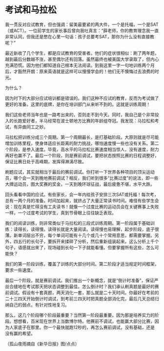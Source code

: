 # 考试和马拉松

我一贯反对应试教育，但也强调：留美最要紧的两大件，一个是托福，一个是SAT（或ACT）。一位前学生的家长事后曾向我吐真言：“薛老师，你的教育理念我一直非常认同，但我还是憋在心里一句话：孩子总要考SAT，那你为什么没有直接教呢？” 

最近新收了几个学生，都是应试教育的受害者。他们的症状很相似：刷了两年题，越到最后分数越不涨，甚至偶尔还有回落。虽然最终也被美国大学录取了，但内心充满恐慌。因为他们都知道自己根本无法阅读。到我这里一字一句地训练两个月后，才豁然开朗：原来英语就是这样可以慢慢学会的！他们无不懊悔过去浪费的时光。 

为什么？ 

因为时下的大部分应试培训都是错误的。我们这种不应试的教育，反而为考试做了更好的准备。这里的底牌，是你在培训部门从来听不到的。这就是训练周期！ 

我们这些老师当年也是一路考出来的，否则走不到今天。同时，我自己是个非常投入的长跑爱好者，半马经常在波士顿地方比赛的年龄组夺冠。我发现：马拉松和考试，有异曲同工之妙。 

马拉松把训练分成三个周期。第一个周期最长，是打基础阶段。大原则就是尽可能增加训练里程，使身体适应长距离的耐力挑战，哪怕速度慢一些也没有关系。第二个阶段，是参入速度。毕竟，高水平的马拉松比赛速度相当惊人，没有速度，耐力再好也赢不了。最后一个阶段，则是赛前调试，要把状态按照比赛的日程调整好，保证比赛日处于高峰期，发挥得淋漓尽致。 

刷题应试，其实就相当于最后的赛前调试。你打听一下世界各种项目的顶尖运动员，哪个会一天到晚地赛前调试？相反，我们听到很多“比赛过度”的说法，即一些大牌运动员，图大奖赛的奖金，一天到晚环球征战，最后疲惫不堪，水平大跌。 

回头看看中国的应试。有些家长，会一年内给孩子安排三次SAT或托福！每次考，总有一两个月的准备。时间加起来，就挤占了大量正常读书时间。难怪有些学生会说：现在真是忙得没有工夫读书！就像一个过度比赛的运动员会在关键赛事上失败一样，一个过度考试的学生，真到节骨眼上往往缺乏表现。 

我们的阅读训练，则非常类似于马拉松的三段式训练周期。第一阶段属于基础训练：读得长，读得慢。读得长就是大量阅读。读得慢也易理解，起步阶段，底子很薄。新单词层出不穷，每个单词可能有十几个或几十个常用意思，都需要掌握。另外，四五行的长句子，要拆开来揉碎了分析，然后重新组装起来。这么分析上千个句子，语感就出來了，现场碰到长句一下子就能看懂。但要掌握所有这些，怎么可能快？ 

我们的第一阶段训练，覆盖了训练的大部分时间。第二阶段才适当规定时间框架，要求一些速度。 

最后一个阶段，就是赛前调试。我们推出一个新概念，就是“倒计时准备”，保证严丝合缝地在考试那天把状态调整到最佳。怎么倒计时？我们承认刷真题是最好的赛前调试。假设有十套真题，两天消化一套，那么就是二十天时间。你最好在考前的二十三四天开始倒计时调试，到考前三四天时把真题全部消化完，最后几天总结归纳自己的弱点，有针对性地复习。 

那么，这几个阶段哪个阶段最重要？当然第一阶段最重要。因为那是培养实力的阶段。想想看，百米现在世界上当数博尔特。他赛前不调试，也能赢大部分比赛，因为人家底子在那里。你一个最快就跑12秒的，再怎么赛前调试，没有基础，还是没有赢的希望。 

（孤山夜雨摘自《新华日报》图/点点）